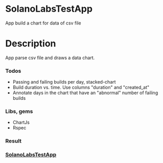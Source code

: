 # SolanoLabsTestApp
App build a chart for data of csv file 
# Description
App parse csv file and draws a data chart.
### Todos
 - Passing and failing builds per day, stacked-chart
 - Build duration vs. time. Use columns "duration" and "created_at"
 - Annotate days in the chart that have an "abnormal" number of failing builds
### Libs, gems
* ChartJs
* Rspec
### Result

[solano-app]: <https://solano-labs-test-app.herokuapp.com/>
### [SolanoLabsTestApp][solano-app]